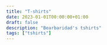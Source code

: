 ```yaml
---
title: "T-shirts"
date: 2023-01-01T00:00:00+01:00
draft: false
description: "Bearbaridad's tshirts"
tags: ["tshirts"]
---
```

